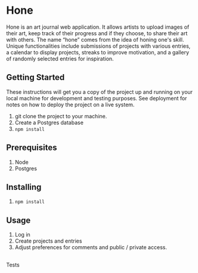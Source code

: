 # Hone

Hone is an art journal web application. It allows artists to upload images of their art, keep track of their progress and if they choose, to share their art with others. The name “hone” comes from the idea of honing one's skill.  Unique functionalities include submissions of projects with various entries, a calendar to display projects, streaks to improve motivation, and a gallery of randomly selected entries for inspiration.

## Getting Started

These instructions will get you a copy of the project up and running on your local machine for development and testing purposes. See deployment for notes on how to deploy the project on a live system.

1.  git clone the project to your machine.
2.  Create a Postgres database 
3.  ```npm install```
   
## Prerequisites

1. Node
2. Postgres

## Installing

1.  ```npm install```

## Usage

1. Log in
2. Create projects and entries
3. Adjust preferences for comments and public / private access.

##

Tests
